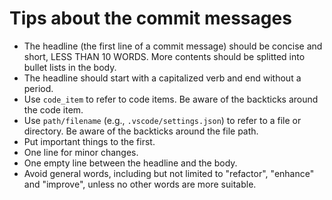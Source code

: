 # Tips about the commit messages

- The headline (the first line of a commit message) should be concise and short, LESS THAN 10 WORDS. More contents should be splitted into bullet lists in the body.
- The headline should start with a capitalized verb and end without a period.
- Use `code_item` to refer to code items. Be aware of the backticks around the code item.
- Use `path/filename` (e.g., `.vscode/settings.json`) to refer to a file or directory. Be aware of the backticks around the file path.
- Put important things to the first.
- One line for minor changes.
- One empty line between the headline and the body.
- Avoid general words, including but not limited to "refactor", "enhance" and "improve", unless no other words are more suitable.
